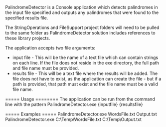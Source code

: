 PalindromeDetector is a Console application which detects palindromes in the input file specified and outputs any palindromes that were found to the specified results file.

The StringOperations and FileSupport project folders will need to be pulled to the same folder as PalindromeDetector solution includes references to these library projects.

The application accepts two file arguments:
- input file - This will be the name of a text file which can contain strings on each line.  If the file does not reside in the exe directory, the full path and file name must be provided.
- results file - This will be a text file where the results will be added. The file does not have to exist, as the application can create the file - but if a path is provided, that path must exist and the file name must be a valid file name.

===== Usage ========
The application can be run from the command line with the pattern
PalindromeDetector.exe {inputfile} {resultsfile}

===== Examples =====
PalindromeDetector.exe WordsFile.txt Output.txt
PalindromeDetector.exe C:\Temp\WordsFile.txt C:\Temp\Output.txt
